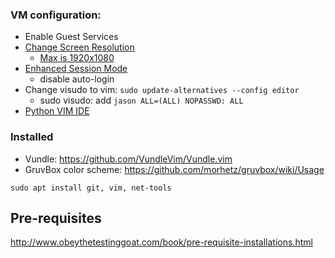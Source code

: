 ### VM configuration:
* Enable Guest Services
* [Change Screen Resolution](https://metinsaylan.com/8991/how-to-change-screen-resolution-on-ubuntu-18-04-in-hyper-v/)
    * [Max is 1920x1080](https://superuser.com/questions/518484/how-can-i-increase-the-hyper-v-display-resolution)
* [Enhanced Session Mode](https://medium.com/@francescotonini/how-to-install-ubuntu-20-04-on-hyper-v-with-enhanced-session-b20a269a5fa7)
    * disable auto-login
 * Change visudo to vim: `sudo update-alternatives --config editor`
     * sudo visudo:
         add `jason ALL=(ALL) NOPASSWD: ALL`
* [Python VIM IDE](https://realpython.com/vim-and-python-a-match-made-in-heaven/)

### Installed
* Vundle: https://github.com/VundleVim/Vundle.vim
* GruvBox color scheme: https://github.com/morhetz/gruvbox/wiki/Usage
``` shell
sudo apt install git, vim, net-tools
```
## Pre-requisites

http://www.obeythetestinggoat.com/book/pre-requisite-installations.html
<!--stackedit_data:
eyJoaXN0b3J5IjpbLTEyODUxMDU1NzEsLTIwMjU4NDMyMTksLT
EyMzg1NjczNTUsLTExNzEwMzgwNzEsMTcwMjkxNzk3OSwtMTI2
Mjk5MjQxNiwtNzk1NjY1MzMzLDIwMDI2NzAzODgsNjg2NjAyNz
k1LDczMDk5ODExNl19
-->